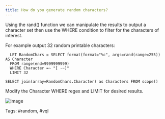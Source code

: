 ```yaml
---
title: How do you generate random characters?
---
```


Using the rand() function we can manipulate the results to output a character set then use the WHERE condition to filter for the characters of interest.

For example output 32 random printable characters:
```
  LET RandomChars = SELECT format(format="%c", args=rand(range=255)) AS Character
  FROM range(end=9999999999)
  WHERE Character =~ "[ -~]"
  LIMIT 32

SELECT join(array=RandomChars.Character) as Characters FROM scope()
```
Modify the Character WHERE regex and LIMIT for desired results.

![image](https://github.com/Velocidex/velociraptor-docs/assets/13081800/15d5e7f3-f519-4446-bbcb-fb42d97f4197)

Tags: #random, #vql
